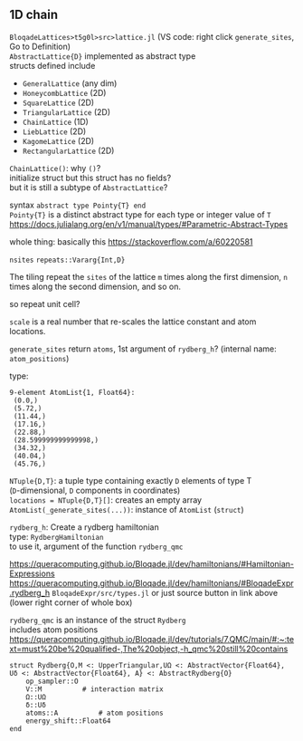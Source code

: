 
## 1D chain
`BloqadeLattices>t5g0l>src>lattice.jl` (VS code: right click `generate_sites`, Go to Definition)  
`AbstractLattice{D}` implemented as abstract type  
structs defined include
- `GeneralLattice` (any dim)
- `HoneycombLattice` (2D)
- `SquareLattice` (2D)
- `TriangularLattice` (2D)
- `ChainLattice` (1D)
- `LiebLattice` (2D)
- `KagomeLattice` (2D)
- `RectangularLattice` (2D)

`ChainLattice()`: why `()`?  
initialize struct but this struct has no fields?  
but it is still a subtype of `AbstractLattice`?  

syntax `abstract type Pointy{T} end`  
`Pointy{T}` is a distinct abstract type for each type or integer value of `T`
https://docs.julialang.org/en/v1/manual/types/#Parametric-Abstract-Types

whole thing: basically this https://stackoverflow.com/a/60220581

`nsites` `repeats::Vararg{Int,D}`

The tiling repeat the `sites` of the lattice `m` times along the first dimension,
`n` times along the second dimension, and so on. 

so repeat unit cell?


`scale` is a real number that re-scales the lattice constant and atom locations.

`generate_sites` return `atoms`, 1st argument of `rydberg_h`? (internal name: `atom_positions`)

type:
```
9-element AtomList{1, Float64}:
 (0.0,)
 (5.72,)
 (11.44,)
 (17.16,)
 (22.88,)
 (28.599999999999998,)
 (34.32,)
 (40.04,)
 (45.76,)
```
`NTuple{D,T}`: a tuple type containing exactly `D` elements of type T  
(`D`-dimensional, `D` components in coordinates)  
`locations = NTuple{D,T}[]`: creates an empty array  
`AtomList(_generate_sites(...))`: instance of `AtomList` (`struct`)

`rydberg_h`: Create a rydberg hamiltonian  
type: `RydbergHamiltonian`  
to use it, argument of the function `rydberg_qmc`

https://queracomputing.github.io/Bloqade.jl/dev/hamiltonians/#Hamiltonian-Expressions
https://queracomputing.github.io/Bloqade.jl/dev/hamiltonians/#BloqadeExpr.rydberg_h
`BloqadeExpr/src/types.jl` or just source button in link above (lower right corner of whole box)

`rydberg_qmc` is an instance of the struct `Rydberg`  
includes atom positions  
https://queracomputing.github.io/Bloqade.jl/dev/tutorials/7.QMC/main/#:~:text=must%20be%20qualified-,The%20object,-h_qmc%20still%20contains


```
struct Rydberg{O,M <: UpperTriangular,UΩ <: AbstractVector{Float64}, Uδ <: AbstractVector{Float64}, A} <: AbstractRydberg{O}
    op_sampler::O
    V::M          # interaction matrix
    Ω::UΩ 
    δ::Uδ
    atoms::A          # atom positions
    energy_shift::Float64
end
```
